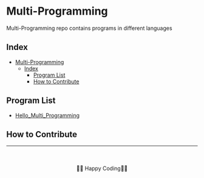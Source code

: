 # Multi-Programming
Multi-Programming repo contains programs in different languages

## Index
- [Multi-Programming](#multi-programming)
  - [Index](#index)
    - [Program List](#program-list)
    - [How to Contribute](#how-to-contribute)

## Program List
* [Hello_Multi_Programming](Program_List/Hello_Multi-Programming/)

## How to Contribute


---

<p style="text-align:center; margin-top:50px;">👨‍💻 Happy Coding👨‍💻</p>
